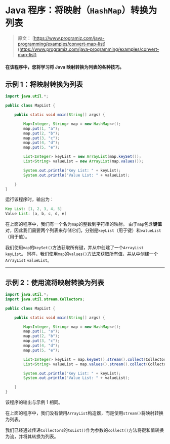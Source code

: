 # Java 程序：将映射（`HashMap`）转换为列表

> 原文： [https://www.programiz.com/java-programming/examples/convert-map-list](https://www.programiz.com/java-programming/examples/convert-map-list)

#### 在该程序中，您将学习将 Java 映射转换为列表的各种技巧。

## 示例 1：将映射转换为列表

```java
import java.util.*;

public class MapList {

    public static void main(String[] args) {

        Map<Integer, String> map = new HashMap<>();
        map.put(1, "a");
        map.put(2, "b");
        map.put(3, "c");
        map.put(4, "d");
        map.put(5, "e");

        List<Integer> keyList = new ArrayList(map.keySet());
        List<String> valueList = new ArrayList(map.values());

        System.out.println("Key List: " + keyList);
        System.out.println("Value List: " + valueList);

    }
}
```

运行该程序时，输出为：

```java
Key List: [1, 2, 3, 4, 5]
Value List: [a, b, c, d, e]
```

在上面的程序中，我们有一个名为`map`的整数到字符串的映射。 由于`map`包含**键值**对，因此我们需要两个列表来存储它们，分别是`keyList`（用于键）和`valueList`（用于值）。 

我们使用`map`的`keySet()`方法获取所有键，并从中创建了一个`ArrayList` `keyList`。 同样，我们使用`map`的`values()`方法来获取所有值，并从中创建一个`ArrayList` `valueList`。

* * *

## 示例 2：使用流将映射转换为列表

```java
import java.util.*;
import java.util.stream.Collectors;

public class MapList {

    public static void main(String[] args) {

        Map<Integer, String> map = new HashMap<>();
        map.put(1, "a");
        map.put(2, "b");
        map.put(3, "c");
        map.put(4, "d");
        map.put(5, "e");

        List<Integer> keyList = map.keySet().stream().collect(Collectors.toList());
        List<String> valueList = map.values().stream().collect(Collectors.toList());

        System.out.println("Key List: " + keyList);
        System.out.println("Value List: " + valueList);

    }
}
```

该程序的输出与示例 1 相同。

在上面的程序中，我们没有使用`ArrayList`构造器，而是使用`stream()`将映射转换为列表。

我们已经通过传递`Collectors`的`toList()`作为参数的`collect()`方法将键和值转换为流，并将其转换为列表。